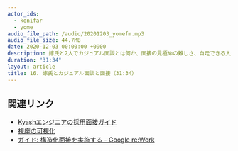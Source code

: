 ```yaml
---
actor_ids:
  - konifar
  - yome
audio_file_path: /audio/20201203_yomefm.mp3
audio_file_size: 44.7MB
date: 2020-12-03 00:00:00 +0900
description: 嫁氏と2人でカジュアル面談とは何か、面接の見極めの難しさ、自走できる人などについて話しました。
duration: "31:34"
layout: article
title: 16. 嫁氏とカジュアル面談と面接（31:34）
---
```


## 関連リンク

- [Kyashエンジニアの採用面接ガイド](https://github.com/Kyash/recruitment/blob/master/interview_guide_engineer.md)
- [視座の可視化](https://note.com/kgmyshin/n/ndbed1f3496a1)
- [ガイド: 構造化面接を実施する - Google re:Work](https://rework.withgoogle.com/jp/guides/hiring-use-structured-interviewing/steps/introduction/)